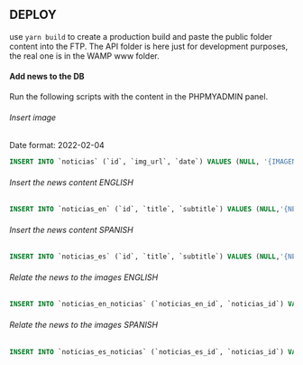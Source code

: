 ## DEPLOY

use `yarn build` to create a production build and paste the public folder content into the FTP.
The API folder is here just for development purposes, the real one is in the WAMP www folder.

#### Add news to the DB

Run the following scripts with the content in the PHPMYADMIN panel.

###### Insert image

Date format: 2022-02-04

```SQL
INSERT INTO `noticias` (`id`, `img_url`, `date`) VALUES (NULL, '{IMAGENAME.EXTENSION}', '{NEWS_DATE}');
```

###### Insert the news content ENGLISH

```SQL
INSERT INTO `noticias_en` (`id`, `title`, `subtitle`) VALUES (NULL,'{NEWS TITLE}', '{NEWS CONTENT}');
```

###### Insert the news content SPANISH

```SQL
INSERT INTO `noticias_es` (`id`, `title`, `subtitle`) VALUES (NULL,'{NEWS TITLE}', '{NEWS CONTENT}');
```

###### Relate the news to the images ENGLISH

```SQL
INSERT INTO `noticias_en_noticias` (`noticias_en_id`, `noticias_id`) VALUES ('{NEWS_ID}', '{NEWS_IMAGE_ID}');
```

###### Relate the news to the images SPANISH

```SQL
INSERT INTO `noticias_es_noticias` (`noticias_es_id`, `noticias_id`) VALUES ('{NEWS_ID}', '{NEWS_IMAGE_ID}');
```
